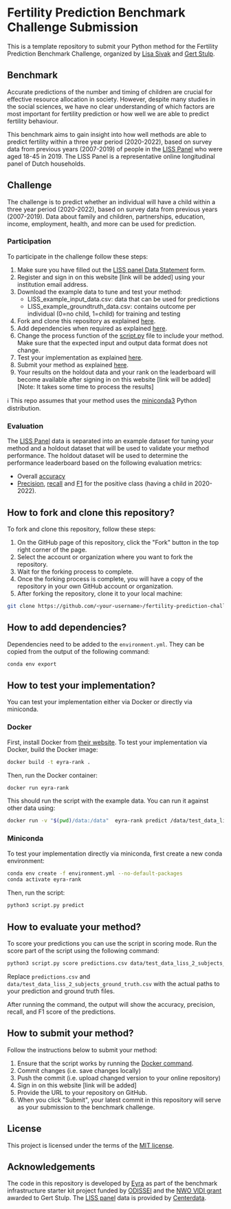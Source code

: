 # Fertility Prediction Benchmark Challenge Submission
This is a template repository to submit your Python method for the Fertility Prediction Benchmark Challenge, organized by [Lisa Sivak](https://www.rug.nl/staff/e.sivak/cv) and [Gert Stulp](https://www.rug.nl/staff/g.stulp/). 

## Benchmark
Accurate predictions of the number and timing of children are crucial for effective resource allocation in society. However, despite many studies in the social sciences, we have no clear understanding of which factors are most important for fertility prediction or how well we are able to predict fertility behaviour. 

This benchmark aims to gain insight into how well methods are able to predict fertility within a three year period (2020-2022), based on survey data from previous years (2007-2019) of people in the [LISS Panel](https://www.centerdata.nl/en/liss-panel) who were aged 18-45 in 2019. The LISS Panel is a representative online longitudinal panel of Dutch households.

## Challenge
The challenge is to predict whether an individual will have a child within a three year period (2020-2022), based on survey data from previous years (2007-2019). Data about family and children, partnerships, education, income, employment, health, and more can be used for prediction.

### Participation
To participate in the challenge follow these steps:

1. Make sure you have filled out the [LISS panel Data Statement](https://statements.centerdata.nl/liss-panel-data-statement) form. 
2. Register and sign in on this website [link will be added] using your institution email address.
3. Download the example data to tune and test your method: 
   - LISS_example_input_data.csv: data that can be used for predictions
   - LISS_example_groundtruth_data.csv: contains outcome per individual (0=no child, 1=child) for training and testing
4. Fork and clone this repository as explained [here](https://github.com/eyra/fertility-prediction-challenge/edit/master/README.md#how-to-fork-and-clone-this-repository). 
5. Add dependencies when required as explained [here](https://github.com/eyra/fertility-prediction-challenge/edit/master/README.md#how-to-add-dependencies).
6. Change the process function of the [script.py](https://github.com/eyra/fertility-prediction-challenge/blob/master/script.py) file to include your method. Make sure that the expected input and output data format does not change.
7. Test your implementation as explained [here](https://github.com/eyra/fertility-prediction-challenge/edit/master/README.md#how-to-test-your-implementation). 
8. Submit your method as explained [here](https://github.com/eyra/fertility-prediction-challenge/edit/master/README.md#how-to-submit-your-method).
9. Your results on the holdout data and your rank on the leaderboard will become available after signing in on this website [link will be added] [Note: It takes some time to process the results]

ℹ️ This repo assumes that your method uses the [miniconda3](https://docs.conda.io/en/latest/miniconda.html) Python distribution. 

### Evaluation
The [LISS Panel](https://www.centerdata.nl/en/liss-panel) data is separated into an example dataset for tuning your method and a holdout dataset that will be used to validate your method performance. The holdout dataset will be used to determine the performance leaderboard based on the following evaluation metrics:

- Overall [accuracy](https://developers.google.com/machine-learning/crash-course/classification/accuracy)
- [Precision](https://developers.google.com/machine-learning/crash-course/classification/precision-and-recall), [recall](https://developers.google.com/machine-learning/crash-course/classification/precision-and-recall) and [F1](https://www.educative.io/answers/what-is-the-f1-score) for the positive class (having a child in 2020-2022). 

## How to fork and clone this repository?

To fork and clone this repository, follow these steps:

1. On the GitHub page of this repository, click the "Fork" button in the top right corner of the page.
2. Select the account or organization where you want to fork the repository.
3. Wait for the forking process to complete.
4. Once the forking process is complete, you will have a copy of the repository
   in your own GitHub account or organization.
5. After forking the repository, clone it to your local machine:

```bash
git clone https://github.com/<your-username>/fertility-prediction-challenge.git
```

## How to add dependencies?

Dependencies need to be added to the `environment.yml`. They can be copied from
the output of the following command:

```bash
conda env export
```

## How to test your implementation?

You can test your implementation either via Docker or directly via miniconda.

### Docker

First, install Docker from [their website](https://www.docker.com).
To test your implementation via Docker, build the Docker image:

```bash
docker build -t eyra-rank .
```

Then, run the Docker container:

```bash
docker run eyra-rank
```

This should run the script with the example data. You can run it against other data
using:

```bash
docker run -v "$(pwd)/data:/data"  eyra-rank predict /data/test_data_liss_2_subjects.csv
```

### Miniconda

To test your implementation directly via miniconda, first create a new conda environment:

```bash
conda env create -f environment.yml --no-default-packages
conda activate eyra-rank
```

Then, run the script:

```bash
python3 script.py predict
```

## How to evaluate your method?

To score your predictions you can use the script in scoring mode. Run the score
part of the script using the following command:

```bash
python3 script.py score predictions.csv data/test_data_liss_2_subjects_ground_truth.csv
```

Replace `predictions.csv` and `data/test_data_liss_2_subjects_ground_truth.csv`
with the actual paths to your prediction and ground truth files.

After running the command, the output will show the accuracy, precision, recall,
and F1 score of the predictions.

## How to submit your method?

Follow the instructions below to submit your method:

1. Ensure that the script works by running the [Docker command](https://github.com/eyra/fertility-prediction-challenge/edit/master/README.md#docker).
2. Commit changes (i.e. save changes locally)
3. Push the commit (i.e. upload changed version to your online repository)
4. Sign in on this website [link will be added]
5. Provide the URL to your repository on GitHub.
6. When you click "Submit", your latest commit in this repository will serve as your submission to the benchmark challenge.

## License
This project is licensed under the terms of the [MIT license](https://github.com/eyra/fertility-prediction-challenge/blob/master/LICENSE).

## Acknowledgements

The code in this repository is developed by [Eyra](https://eyra.co/) as part of the benchmark infrastructure starter kit project funded by [ODISSEI](https://odissei-data.nl/en/) and the [NWO VIDI grant](https://www.rug.nl/gmw/news/210714-vidi-gert-stulp?lang=en) awarded to Gert Stulp. The [LISS panel](https://www.centerdata.nl/en/liss-panel) data is provided by [Centerdata](https://www.centerdata.nl/).    
